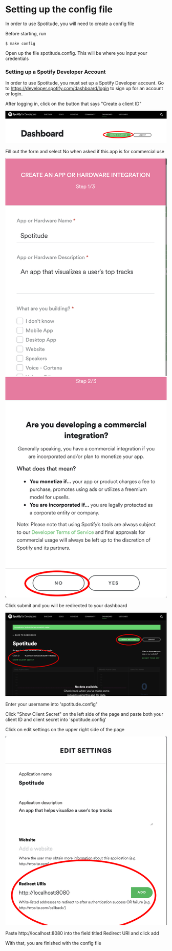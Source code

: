 # Setting up the config file 
In order to use Spotitude, you will need to create a config file

Before starting, run

```
$ make config
```

Open up the file spotitude.config. This will be where you input your credentials

### Setting up a Spotify Developer Account
In order to use Spotitude, you must set up a Spotify Developer account. 
Go to https://developer.spotify.com/dashboard/login to sign up for an account or login. 

After logging in, click on the button that says "Create a client ID"


![Example](examples/dashboard.png)

Fill out the form and select No when asked if this app is for commercial use

![Example](examples/createID1.png)
![Example](examples/createID2.png)


Click submit and you will be redirected to your dashboard

![Example](examples/main.png)


Enter your username into 'spotitude.config' 

Click "Show Client Secret" on the left side of the page and paste both your client ID and client secret into 'spotitude.config' 


Click on edit settings on the upper right side of the page


![Example](examples/redirect.png)

Paste http://localhost:8080 into the field titled Redirect URI and click add


With that, you are finished with the config file
